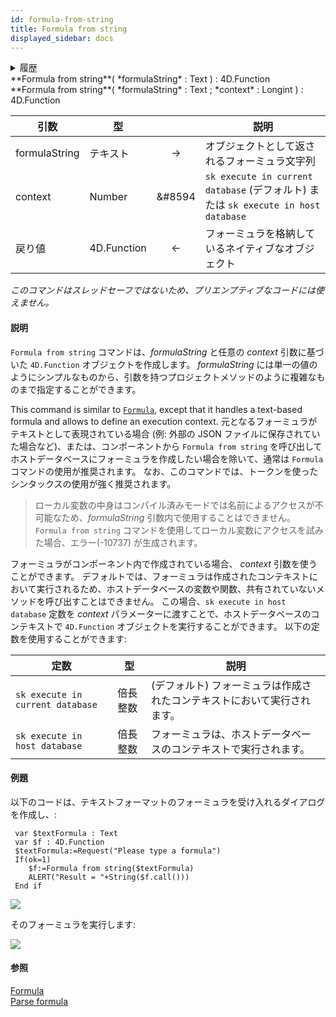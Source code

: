 ```yaml
---
id: formula-from-string
title: Formula from string
displayed_sidebar: docs
---
```


<details><summary>履歴</summary>

| リリース  | 内容                                                                       |
| ----- | ------------------------------------------------------------------------ |
| 20 R3 | *context* パラメーターをサポート                                                    |
| 17 R6 | 名称変更 (New formula from string -> Formula from string) |
| 17 R3 | 追加                                                                       |

</details>

<!-- REF #_command_.Formula from string.Syntax -->**Formula from string**( *formulaString* : Text ) : 4D.Function<br/>**Formula from string**( *formulaString* : Text ; *context* : Longint ) : 4D.Function<!-- END REF -->

<!-- REF #_command_.Formula from string.Params -->

| 引数            | 型                           |                            | 説明                                                                                            |
| ------------- | --------------------------- | :------------------------: | --------------------------------------------------------------------------------------------- |
| formulaString | テキスト                        | &#8594; | オブジェクトとして返されるフォーミュラ文字列                                                                        |
| context       | Number                      | &#8594 | `sk execute in current database` (デフォルト) または `sk execute in host database` |
| 戻り値           | 4D.Function | &#8592; | フォーミュラを格納しているネイティブなオブジェクト                                                                     |

<!-- END REF -->

*このコマンドはスレッドセーフではないため、プリエンプティブなコードには使えません。*


#### 説明

`Formula from string` コマンドは、<!-- REF #_command_.Formula from string.Summary -->*formulaString* と任意の *context* 引数に基づいた `4D.Function` オブジェクトを作成します<!-- END REF -->。  *formulaString* には単一の値のようにシンプルなものから、引数を持つプロジェクトメソッドのように複雑なものまで指定することができます。

This command is similar to [`Formula`](formula.md), except that it handles a text-based formula and allows to define an execution context. 元となるフォーミュラがテキストとして表現されている場合 (例: 外部の JSON ファイルに保存されていた場合など)、または、コンポーネントから `Formula from string` を呼び出してホストデータベースにフォーミュラを作成したい場合を除いて、通常は `Formula` コマンドの使用が推奨されます。 なお、このコマンドでは、トークンを使ったシンタックスの使用が強く推奨されます。

> ローカル変数の中身はコンパイル済みモードでは名前によるアクセスが不可能なため、*formulaString* 引数内で使用することはできません。 `Formula from string` コマンドを使用してローカル変数にアクセスを試みた場合、エラー(-10737) が生成されます。

フォーミュラがコンポーネント内で作成されている場合、 *context* 引数を使うことができます。 デフォルトでは、フォーミュラは作成されたコンテキストにおいて実行されるため、ホストデータベースの変数や関数、共有されていないメソッドを呼び出すことはできません。 この場合、`sk execute in host database` 定数を *context* パラメーターに渡すことで、ホストデータベースのコンテキストで `4D.Function` オブジェクトを実行することができます。 以下の定数を使用することができます:

| 定数                               | 型    | 説明                                                       |
| -------------------------------- | ---- | -------------------------------------------------------- |
| `sk execute in current database` | 倍長整数 | (デフォルト) フォーミュラは作成されたコンテキストにおいて実行されます。 |
| `sk execute in host database`    | 倍長整数 | フォーミュラは、ホストデータベースのコンテキストで実行されます。                         |

#### 例題

以下のコードは、テキストフォーマットのフォーミュラを受け入れるダイアログを作成し、:

```4d
 var $textFormula : Text
 var $f : 4D.Function
 $textFormula:=Request("Please type a formula")
 If(ok=1)
    $f:=Formula from string($textFormula)
    ALERT("Result = "+String($f.call()))
 End if
```

![](../assets/en/API/formulaDialog.png)

そのフォーミュラを実行します:

![](../assets/en/API/formulaAlert.png)

#### 参照

[Formula](formula.md)\
[Parse formula](../commands-legacy/parse-formula.md)
